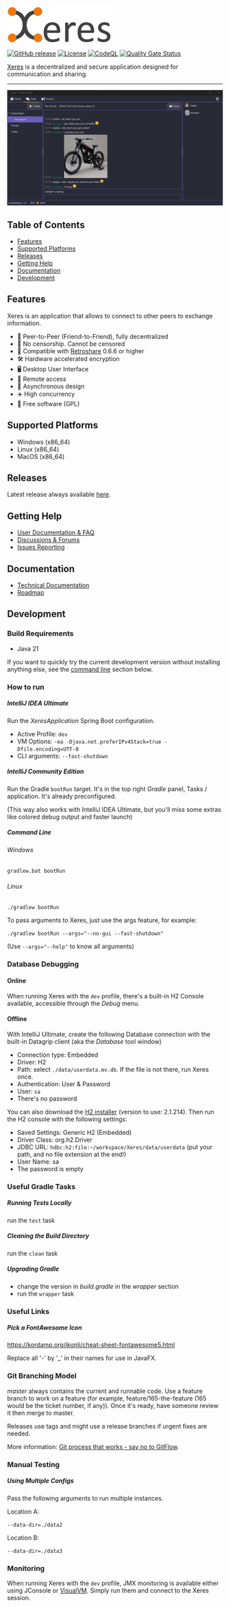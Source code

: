 [![Main site](docs/logo.png)](https://xeres.io)

[![GitHub release](https://img.shields.io/github/release/zapek/Xeres.svg?label=latest%20release)](https://github.com/zapek/Xeres/releases/latest)
[![License](https://img.shields.io/github/license/zapek/Xeres.svg)](https://github.com/zapek/Xeres/blob/master/LICENSE)
[![CodeQL](https://github.com/zapek/Xeres/actions/workflows/analysis.yml/badge.svg)](https://github.com/zapek/Xeres/actions/workflows/analysis.yml)
[![Quality Gate Status](https://sonarcloud.io/api/project_badges/measure?project=zapek_Xeres&metric=alert_status)](https://sonarcloud.io/summary/new_code?id=zapek_Xeres)

[Xeres](https://xeres.io) is a decentralized and secure application designed for communication and sharing.

---

![Xeres Desktop](docs/screenshot-chat.jpg)

## Table of Contents

- [Features](#features)
- [Supported Platforms](#supported-platforms)
- [Releases](#releases)
- [Getting Help](#getting-help)
- [Documentation](#documentation)
- [Development](#development)

## Features

Xeres is an application that allows to connect to other peers to exchange information.

- 🤝 Peer-to-Peer (Friend-to-Friend), fully decentralized
- 🚫 No censorship. Cannot be censored
- 👋 Compatible with [Retroshare](https://retroshare.cc) 0.6.6 or higher
- 🛠️ Hardware accelerated encryption
- 🖥️ Desktop User Interface
- 📶 Remote access
- 🚀 Asynchronous design
- ✈️ High concurrency
- 📖 Free software (GPL)

## Supported Platforms

- Windows (x86_64)
- Linux (x86_64)
- MacOS (x86_64)

## Releases

Latest release always available [here](https://github.com/zapek/Xeres/releases/latest).

## Getting Help

- [User Documentation & FAQ](https://xeres.io/docs/)
- [Discussions & Forums](https://github.com/zapek/Xeres/discussions)
- [Issues Reporting](https://github.com/zapek/Xeres/issues)

## Documentation

- [Technical Documentation](https://github.com/zapek/Xeres/wiki)
- [Roadmap](https://github.com/users/zapek/projects/4)

## Development

### Build Requirements

- Java 21

If you want to quickly try the current development version without installing anything else, see the [command line](#command-line) section below.

### How to run

##### IntelliJ IDEA Ultimate

Run the _XeresApplication_ Spring Boot configuration.

- Active Profile: `dev`
- VM Options: `-ea -Djava.net.preferIPv4Stack=true -Dfile.encoding=UTF-8`
- CLI arguments: `--fast-shutdown`

##### IntelliJ Community Edition

Run the Gradle ``bootRun`` target. It's in the top right _Gradle_ panel, Tasks / application. It's already preconfigured.

(This way also works with IntelliJ IDEA Ultimate, but you'll miss some extras like colored debug output and faster launch)

##### Command Line

###### Windows

	gradlew.bat bootRun

###### Linux

	./gradlew bootRun

To pass arguments to Xeres, just use the args feature, for example:

	./gradlew bootRun --args="--no-gui --fast-shutdown"

(Use ``--args="--help"`` to know all arguments)

### Database Debugging

#### Online

When running Xeres with the `dev` profile, there's a built-in H2 Console available, accessible through the _Debug_ menu.

#### Offline

With IntelliJ Ultimate, create the following Database connection with the built-in Datagrip client (aka the _Database_ tool window)

- Connection type: Embedded
- Driver: H2
- Path: select ``./data/userdata.mv.db``. If the file is not there, run Xeres once.
- Authentication: User & Password
- User: ``sa``
- There's no password

You can also download the [H2 installer](https://www.h2database.com/html/download.html) (version to use: 2.1.214).
Then run the H2 console with the following settings:

- Saved Settings: Generic H2 (Embedded)
- Driver Class: org.h2.Driver
- JDBC URL: `hdbc:h2:file:~/workspace/Xeres/data/userdata` (put your path, and no file extension at the end!)
- User Name: sa
- The password is empty

### Useful Gradle Tasks

##### Running Tests Locally

run the ``test`` task

##### Cleaning the Build Directory

run the ``clean`` task

##### Upgrading Gradle

- change the version in _build.gradle_ in the _wrapper_ section
- run the ``wrapper`` task

### Useful Links

##### Pick a FontAwesome Icon

https://kordamp.org/ikonli/cheat-sheet-fontawesome5.html

Replace all '-' by '_' in their names for use in JavaFX.

### Git Branching Model

*master* always contains the current and runnable code. Use a feature branch to work on a feature (for example, feature/165-the-feature (165 would be the ticket number, if any)). Once it's ready, have someone review it then merge to master.

Releases use tags and might use a release branches if urgent fixes are needed.

More information: [Git process that works - say no to GitFlow](https://reallifeprogramming.com/git-process-that-works-say-no-to-gitflow-50bf2038ccf7).

### Manual Testing

##### Using Multiple Configs

Pass the following arguments to run multiple instances.

Location A:

	--data-dir=./data2

Location B:

	--data-dir=./data3

### Monitoring

When running Xeres with the `dev` profile, JMX monitoring is available either using JConsole or [VisualVM](https://visualvm.github.io/).
Simply run them and connect to the Xeres session.
